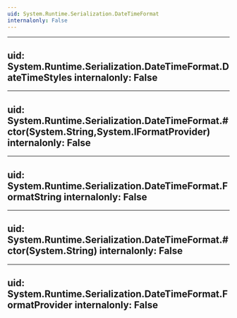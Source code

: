 ```yaml
---
uid: System.Runtime.Serialization.DateTimeFormat
internalonly: False
---
```


---
uid: System.Runtime.Serialization.DateTimeFormat.DateTimeStyles
internalonly: False
---

---
uid: System.Runtime.Serialization.DateTimeFormat.#ctor(System.String,System.IFormatProvider)
internalonly: False
---

---
uid: System.Runtime.Serialization.DateTimeFormat.FormatString
internalonly: False
---

---
uid: System.Runtime.Serialization.DateTimeFormat.#ctor(System.String)
internalonly: False
---

---
uid: System.Runtime.Serialization.DateTimeFormat.FormatProvider
internalonly: False
---
